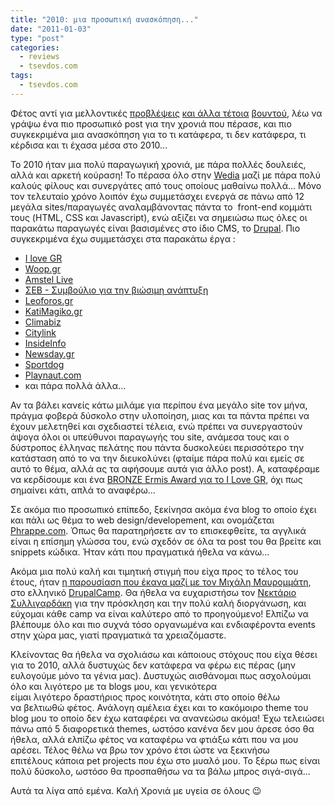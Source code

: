 ```yaml
---
title: "2010: μια προσωπική ανασκόπηση..."
date: "2011-01-03"
type: "post"
categories:
  - reviews
  - tsevdos.com
tags:
  - tsevdos.com
---
```


Φέτος αντί για μελλοντικές [προβλέψεις](http://www.tsevdos.com/2010/01/07/kazamias-2010/ "Προβλέψεις για το 2010 : Ο καζαμίας του web expert…") [και άλλα τέτοια](http://www.tsevdos.com/2009/01/05/kazamias-2009/ "Προβλέψεις για το 2009 : Ο καζαμίας του web developer") [βουντού](http://www.tsevdos.com/2008/01/15/kazamias-2008/ "Ο καζαμίας 2008 του web developer"), λέω να γράψω ένα πιο προσωπικό post για την χρονιά που πέρασε, και πιο συγκεκριμένα μια ανασκόπηση για το τι κατάφερα, τι δεν κατάφερα, τι κέρδισα και τι έχασα μέσα στο 2010...

Το 2010 ήταν μια πολύ παραγωγική χρονιά, με πάρα πολλές δουλειές, αλλά και αρκετή κούραση! Το πέρασα όλο στην [Wedia](http://www.wedia.gr/ "Wedia.gr") μαζί με πάρα πολύ καλούς φίλους και συνεργάτες από τους οποίους μαθαίνω πολλά... Μόνο τον τελευταίο χρόνο λοιπόν έχω συμμετάσχει ενεργά σε πάνω από 12 μεγάλα sites/παραγωγές αναλαμβάνοντας πάντα το  front-end κομμάτι τους (HTML, CSS και Javascript), ενώ αξίζει να σημειώσω πως όλες οι παρακάτω παραγωγές είναι βασισμένες στο ίδιο CMS, το [Drupal](http://drupal.org/ "Drupal"). Πιο συγκεκριμένα έχω συμμετάσχει στα παρακάτω έργα :

- [I love GR](http://www.ilovegr.gr/ "I Love GR")
- [Woop.gr](http://www.woop.gr/ "Woop.gr")
- [Amstel Live](http://amstel-live.skai.gr/ "Amstel Live")
- [ΣΕΒ - Συμβούλιο για την βιώσιμη ανάπτυξη](http://www.sevbcsd.org.gr/ "ΣΕΒ")
- [Leoforos.gr](http://www.leoforos.gr/ "Leoforos.gr")
- [KatiMagiko.gr](http://www.katimagiko.gr/ "KatiMagiko.gr")
- [Climabiz](http://www.climabiz.gr/ "Climabiz")
- [Citylink](http://www.citylink.gr/ "CityLink")
- [InsideInfo](http://www.insideinfo.gr/ "InsideInfo")
- [Newsday.gr](http://www.newsday.gr/ "Newsday.gr")
- [Sportdog](http://www.sportdog.gr/ "Sportdog")
- [Playnaut.com](http://www.playnaut.com/ "Playnaut.com")
- και πάρα πολλά άλλα...

Αν τα βάλει κανείς κάτω μιλάμε για περίπου ένα μεγάλο site τον μήνα, πράγμα φοβερά δύσκολο στην υλοποίηση, μιας και τα πάντα πρέπει να έχουν μελετηθεί και σχεδιαστεί τέλεια, ενώ πρέπει να συνεργαστούν άψογα όλοι οι υπεύθυνοι παραγωγής του site, ανάμεσα τους και ο δύστροπος έλληνας πελάτης που πάντα δυσκολεύει περισσότερο την κατάσταση από το να την διευκολύνει (φταίμε πάρα πολύ και εμείς σε αυτό το θέμα, αλλά ας τα αφήσουμε αυτά για άλλο post). Α, καταφέραμε να κερδίσουμε και ένα [BRONZE Ermis Award για το I Love GR](http://www.ilovegr.gr/article/2335/bronze-ermis-award-gia-ilovegrgr "BRONZE Ermis Award για το ILOVEGR.GR !"), όχι πως σημαίνει κάτι, απλά το αναφέρω...

Σε ακόμα πιο προσωπικό επίπεδο, ξεκίνησα ακόμα ένα blog το οποίο έχει και πάλι ως θέμα το web design/developement, και ονομάζεται [Phrappe.com](http://phrappe.com/ "Phrappe.com"). Όπως θα παρατηρήσετε αν το επισκεφθείτε, τα αγγλικά είναι η επίσημη γλώσσα του, ενώ σχεδόν σε όλα τα post του θα βρείτε και snippets κώδικα. Ήταν κάτι που πραγματικά ήθελα να κάνω...

Ακόμα μια πολύ καλή και τιμητική στιγμή που είχα προς το τέλος του έτους, ήταν [η παρουσίαση που έκανα μαζί με τον Μιχάλη Μαυρομμάτη](http://www.tsevdos.com/2010/12/14/my-presentation-at-drupalcamp-2010/ "H παρουσίαση μου στο DrupalCamp 2010"), στο ελληνικό [DrupalCamp](http://drupalcamp.gr/ "DrupalCamp.gr"). Θα ήθελα να ευχαριστήσω τον [Νεκτάριο Συλλιγαρδάκη](http://nsyll.net/ "Νεκτάριος Συλλιγαρδάκης") για την πρόσκληση και την πολύ καλή διοργάνωση, και εύχομαι κάθε camp να είναι καλύτερο από το προηγούμενο! Ελπίζω να βλέπουμε όλο και πιο συχνά τόσο οργανωμένα και ενδιαφέροντα events στην χώρα μας, γιατί πραγματικά τα χρειαζόμαστε.

Κλείνοντας θα ήθελα να σχολιάσω και κάποιους στόχους που είχα θέσει για το 2010, αλλά δυστυχώς δεν κατάφερα να φέρω εις πέρας (μην ευλογούμε μόνο τα γένια μας). Δυστυχώς αισθάνομαι πως ασχολούμαι όλο και λιγότερο με τα blogs μου, και γενικότερα είμαι λιγότερο δραστήριος προς κοινότητα, κάτι στο οποίο θέλω να βελτιωθώ φέτος. Ανάλογη αμέλεια έχει και το κακόμοιρο theme του blog μου το οποίο δεν έχω καταφέρει να ανανεώσω ακόμα! Έχω τελειώσει πάνω από 5 διαφορετικά themes, ωστόσο κανένα δεν μου άρεσε όσο θα ήθελα, αλλά ελπίζω φέτος να καταφέρω να φτιάξω κάτι που να μου αρέσει. Τέλος θέλω να βρω τον χρόνο έτσι ώστε να ξεκινήσω επιτέλους κάποια pet projects που έχω στο μυαλό μου. Το ξέρω πως είναι πολύ δύσκολο, ωστόσο θα προσπαθήσω να τα βάλω μπρος σιγά-σιγά...

Αυτά τα λίγα από εμένα. Καλή Χρονιά με υγεία σε όλους 😉
